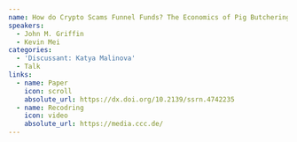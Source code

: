 ```yaml
---
name: How do Crypto Scams Funnel Funds? The Economics of Pig Butchering and Slavery
speakers:
  - John M. Griffin
  - Kevin Mei
categories:
  - 'Discussant: Katya Malinova'
  - Talk
links:
  - name: Paper
    icon: scroll
    absolute_url: https://dx.doi.org/10.2139/ssrn.4742235
  - name: Recodring
    icon: video
    absolute_url: https://media.ccc.de/
---
```


